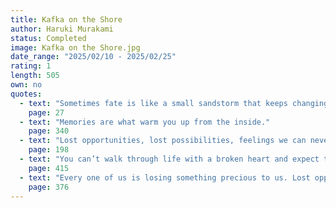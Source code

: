 ```yaml
---
title: Kafka on the Shore
author: Haruki Murakami
status: Completed
image: Kafka on the Shore.jpg
date_range: "2025/02/10 - 2025/02/25"
rating: 1
length: 505
own: no
quotes:
  - text: "Sometimes fate is like a small sandstorm that keeps changing directions."
    page: 27
  - text: "Memories are what warm you up from the inside."
    page: 340
  - text: "Lost opportunities, lost possibilities, feelings we can never get back."
    page: 198
  - text: "You can’t walk through life with a broken heart and expect to live long."
    page: 415
  - text: "Every one of us is losing something precious to us. Lost opportunities, lost possibilities, feelings we can never get back."
    page: 376
---
```

